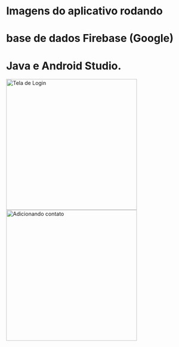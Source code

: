 
# Imagens do aplicativo rodando
# base de dados Firebase (Google)
# Java e Android Studio.

<p align="left">
  <img src="https://github.com/oliveiradeflavio/android/blob/master/TalkToMe/device-2017-05-12-102020.png" width="350" title="Tela de Login">
  
  <img src="https://github.com/oliveiradeflavio/android/blob/master/TalkToMe/device-2017-05-12-102116.png" width="350" alt="Adicionando contato">
</p>
